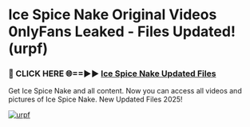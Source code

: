 # Ice Spice Nake Original Videos 0nlyFans Leaked - Files Updated! (urpf)

<h3>🔴 CLICK HERE 🌐==►► <a href="https://tinyurl.com/yckcrads" rel="nofollow">Ice Spice Nake Updated Files</a></h3>

Get Ice Spice Nake and all content. Now you can access all videos and pictures of Ice Spice Nake. New Updated Files 2025!

[![urpf](https://i.imgur.com/hpKpOFt.gif)](https://tinyurl.com/yckcrads)
